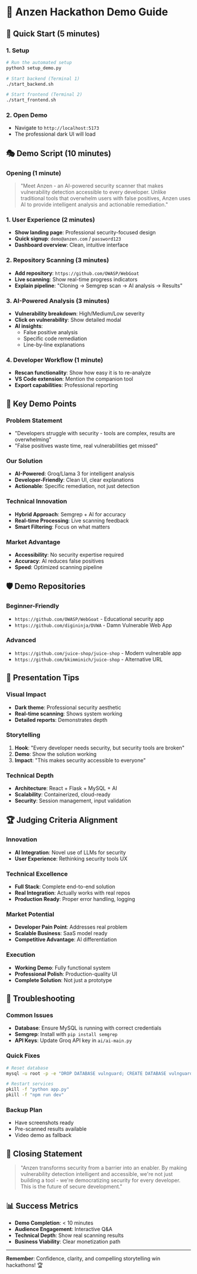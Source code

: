 # 🎯 Anzen Hackathon Demo Guide

## 🚀 Quick Start (5 minutes)

### 1. Setup
```bash
# Run the automated setup
python3 setup_demo.py

# Start backend (Terminal 1)
./start_backend.sh

# Start frontend (Terminal 2)  
./start_frontend.sh
```

### 2. Open Demo
- Navigate to `http://localhost:5173`
- The professional dark UI will load

## 🎭 Demo Script (10 minutes)

### Opening (1 minute)
> "Meet Anzen - an AI-powered security scanner that makes vulnerability detection accessible to every developer. Unlike traditional tools that overwhelm users with false positives, Anzen uses AI to provide intelligent analysis and actionable remediation."

### 1. User Experience (2 minutes)
- **Show landing page**: Professional security-focused design
- **Quick signup**: `demo@anzen.com` / `password123`
- **Dashboard overview**: Clean, intuitive interface

### 2. Repository Scanning (3 minutes)
- **Add repository**: `https://github.com/OWASP/WebGoat`
- **Live scanning**: Show real-time progress indicators
- **Explain pipeline**: "Cloning → Semgrep scan → AI analysis → Results"

### 3. AI-Powered Analysis (3 minutes)
- **Vulnerability breakdown**: High/Medium/Low severity
- **Click on vulnerability**: Show detailed modal
- **AI insights**: 
  - False positive analysis
  - Specific code remediation
  - Line-by-line explanations

### 4. Developer Workflow (1 minute)
- **Rescan functionality**: Show how easy it is to re-analyze
- **VS Code extension**: Mention the companion tool
- **Export capabilities**: Professional reporting

## 🎯 Key Demo Points

### Problem Statement
- "Developers struggle with security - tools are complex, results are overwhelming"
- "False positives waste time, real vulnerabilities get missed"

### Our Solution
- **AI-Powered**: Groq/Llama 3 for intelligent analysis
- **Developer-Friendly**: Clean UI, clear explanations
- **Actionable**: Specific remediation, not just detection

### Technical Innovation
- **Hybrid Approach**: Semgrep + AI for accuracy
- **Real-time Processing**: Live scanning feedback
- **Smart Filtering**: Focus on what matters

### Market Advantage
- **Accessibility**: No security expertise required
- **Accuracy**: AI reduces false positives
- **Speed**: Optimized scanning pipeline

## 🛡️ Demo Repositories

### Beginner-Friendly
- `https://github.com/OWASP/WebGoat` - Educational security app
- `https://github.com/digininja/DVWA` - Damn Vulnerable Web App

### Advanced
- `https://github.com/juice-shop/juice-shop` - Modern vulnerable app
- `https://github.com/bkimminich/juice-shop` - Alternative URL

## 🎪 Presentation Tips

### Visual Impact
- **Dark theme**: Professional security aesthetic
- **Real-time scanning**: Shows system working
- **Detailed reports**: Demonstrates depth

### Storytelling
1. **Hook**: "Every developer needs security, but security tools are broken"
2. **Demo**: Show the solution working
3. **Impact**: "This makes security accessible to everyone"

### Technical Depth
- **Architecture**: React + Flask + MySQL + AI
- **Scalability**: Containerized, cloud-ready
- **Security**: Session management, input validation

## 🏆 Judging Criteria Alignment

### Innovation
- **AI Integration**: Novel use of LLMs for security
- **User Experience**: Rethinking security tools UX

### Technical Excellence
- **Full Stack**: Complete end-to-end solution
- **Real Integration**: Actually works with real repos
- **Production Ready**: Proper error handling, logging

### Market Potential
- **Developer Pain Point**: Addresses real problem
- **Scalable Business**: SaaS model ready
- **Competitive Advantage**: AI differentiation

### Execution
- **Working Demo**: Fully functional system
- **Professional Polish**: Production-quality UI
- **Complete Solution**: Not just a prototype

## 🚨 Troubleshooting

### Common Issues
- **Database**: Ensure MySQL is running with correct credentials
- **Semgrep**: Install with `pip install semgrep`
- **API Keys**: Update Groq API key in `ai/ai-main.py`

### Quick Fixes
```bash
# Reset database
mysql -u root -p -e "DROP DATABASE vulnguard; CREATE DATABASE vulnguard;"

# Restart services
pkill -f "python app.py"
pkill -f "npm run dev"
```

### Backup Plan
- Have screenshots ready
- Pre-scanned results available
- Video demo as fallback

## 🎯 Closing Statement

> "Anzen transforms security from a barrier into an enabler. By making vulnerability detection intelligent and accessible, we're not just building a tool - we're democratizing security for every developer. This is the future of secure development."

## 📊 Success Metrics

- **Demo Completion**: < 10 minutes
- **Audience Engagement**: Interactive Q&A
- **Technical Depth**: Show real scanning results
- **Business Viability**: Clear monetization path

---

**Remember**: Confidence, clarity, and compelling storytelling win hackathons! 🏆